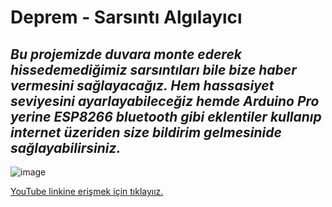 # **Deprem - Sarsıntı Algılayıcı** #

## *Bu projemizde duvara monte ederek hissedemediğimiz sarsıntıları bile bize haber vermesini sağlayacağız. Hem hassasiyet seviyesini ayarlayabileceğiz hemde Arduino Pro yerine ESP8266 bluetooth gibi eklentiler kullanıp internet üzeriden size bildirim gelmesinide sağlayabilirsiniz.* ##

![image](https://user-images.githubusercontent.com/101178401/179944656-6cb4485d-4a87-4079-8778-c1925eb90563.png)

[YouTube linkine erişmek için tıklayıız.](https://youtu.be/NrxHLW5fXy0)
